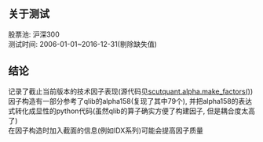 ## 关于测试  
股票池: 沪深300  
测试时间: 2006-01-01~2016-12-31(剔除缺失值)  

## 结论  
记录了截止当前版本的技术因子表现(源代码见[scutquant.alpha.make_factors()](https://github.com/HaoningChen/ScutQuant/blob/main/scutquant/alpha.py))  
因子构造有一部分参考了qlib的alpha158(复现了其中79个), 并把alpha158的表达式转化成显性的python代码(虽然qlib的算子确实方便了构建因子, 但是耦合度太高了)  
在因子构造时加入截面的信息(例如IDX系列)可能会提高因子质量
